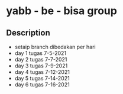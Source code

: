 # yabb - be - bisa group

## Description

* setaip branch dibedakan per hari
* day 1 tugas 7-5-2021
* day 2 tugas 7-7-2021 
* day 3 tugas 7-9-2021
* day 4 tugas 7-12-2021
* day 5 tugas 7-14-2021
* day 6 tugas 7-16-2021
